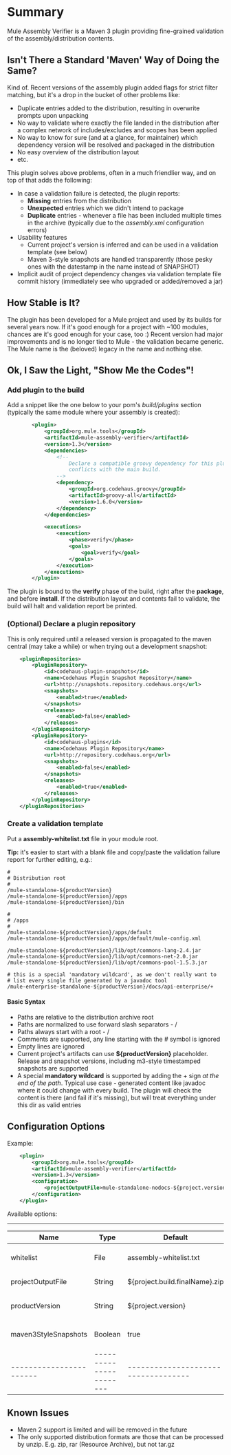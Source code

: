 # Summary

Mule Assembly Verifier is a Maven 3 plugin providing fine-grained validation of the assembly/distribution contents.

## Isn't There a Standard 'Maven' Way of Doing the Same?

Kind of. Recent versions of the assembly plugin added flags for strict filter matching, but it's a drop in the bucket of
other problems like:

* Duplicate entries added to the distribution, resulting in overwrite prompts upon unpacking
* No way to validate where exactly the file landed in the distribution after a complex network of includes/excludes and
  scopes has been applied
* No way to know for sure (and at a glance, for maintainer) which dependency version will be resolved and packaged in the distribution
* No easy overview of the distribution layout
* etc.

This plugin solves above problems, often in a much friendlier way, and on top of that adds the following:

* In case a validation failure is detected, the plugin reports:
  * **Missing** entries from the distribution
  * **Unexpected** entries which we didn't intend to package
  * **Duplicate** entries - whenever a file has been included multiple times in the archive (typically due to the
    _assembly.xml_ configuration errors)
* Usability features
  * Current project's version is inferred and can be used in a validation template (see below)
  * Maven 3-style snapshots are handled transparently (those pesky ones with the datestamp in the name instead of SNAPSHOT)
* Implicit audit of project dependency changes via validation template file commit history (immediately see who upgraded or added/removed
  a jar)

## How Stable is It?

The plugin has been developed for a Mule project and used by its builds for several years now. If it's good enough
for a project with ~100 modules, chances are it's good enough for your case, too :) Recent version had major improvements
and is no longer tied to Mule - the validation became generic. The Mule name is the (beloved) legacy in the name and nothing else.

## Ok, I Saw the Light, "Show Me the Codes"!

### Add plugin to the build

Add a snippet like the one below to your pom's *build/plugins* section (typically the same module where your assembly is created):

```xml
        <plugin>
            <groupId>org.mule.tools</groupId>
            <artifactId>mule-assembly-verifier</artifactId>
            <version>1.3</version>
            <dependencies>
                <!--
                    Declare a compatible groovy dependency for this plugin to avoid
                    conflicts with the main build.
                -->
                <dependency>
                    <groupId>org.codehaus.groovy</groupId>
                    <artifactId>groovy-all</artifactId>
                    <version>1.6.0</version>
                </dependency>
            </dependencies>

            <executions>
                <execution>
                    <phase>verify</phase>
                    <goals>
                        <goal>verify</goal>
                    </goals>
                </execution>
            </executions>
        </plugin>
```

The plugin is bound to the **verify** phase of the build, right after the **package**, and before **install**. If the distribution
layout and contents fail to validate, the build will halt and validation report be printed.

### (Optional) Declare a plugin repository

This is only required until a released version is propagated to the maven central (may take a while) or when trying out
a development snapshot:

```xml
    <pluginRepositories>
        <pluginRepository>
            <id>codehaus-plugin-snapshots</id>
            <name>Codehaus Plugin Snapshot Repository</name>
            <url>http://snapshots.repository.codehaus.org</url>
            <snapshots>
                <enabled>true</enabled>
            </snapshots>
            <releases>
                <enabled>false</enabled>
            </releases>
        </pluginRepository>
        <pluginRepository>
            <id>codehaus-plugins</id>
            <name>Codehaus Plugin Repository</name>
            <url>http://repository.codehaus.org</url>
            <snapshots>
                <enabled>false</enabled>
            </snapshots>
            <releases>
                <enabled>true</enabled>
            </releases>
        </pluginRepository>
    </pluginRepositories>
```

### Create a validation template

Put a **assembly-whitelist.txt** file in your module root.

**Tip:** it's easier to start with a blank file and copy/paste the validation failure report for further editing, e.g.:

```
#
# Distribution root
#
/mule-standalone-${productVersion}
/mule-standalone-${productVersion}/apps
/mule-standalone-${productVersion}/bin

#
# /apps
#
/mule-standalone-${productVersion}/apps/default
/mule-standalone-${productVersion}/apps/default/mule-config.xml

/mule-standalone-${productVersion}/lib/opt/commons-lang-2.4.jar
/mule-standalone-${productVersion}/lib/opt/commons-net-2.0.jar
/mule-standalone-${productVersion}/lib/opt/commons-pool-1.5.3.jar

# this is a special 'mandatory wildcard', as we don't really want to
# list every single file generated by a javadoc tool
/mule-enterprise-standalone-${productVersion}/docs/api-enterprise/+
```

#### Basic Syntax

* Paths are relative to the distribution archive root
* Paths are normalized to use forward slash separators - /
* Paths always start with a root - /
* Comments are supported, any line starting with the # symbol is ignored
* Empty lines are ignored
* Current project's artifacts can use **${productVersion}** placeholder. Release and snapshot versions, including
  m3-style timestamped snapshots are supported
* A special **mandatory wildcard** is supported by adding the + sign _at the end of the path_. Typical use case -
  generated content like javadoc where it could change with every build. The plugin will check the content is there
  (and fail if it's missing), but will treat everything under this dir as valid entries

## Configuration Options

Example:

```xml
    <plugin>
        <groupId>org.mule.tools</groupId>
        <artifactId>mule-assembly-verifier</artifactId>
        <version>1.3</version>
        <configuration>
            <projectOutputFile>mule-standalone-nodocs-${project.version}.zip</projectOutputFile>
        </configuration>
    </plugin>
```

Available options:

----------------------------------------------------------------------------------------------------
|**Name**               |**Type**               |**Default**                        |**Description**|
|-----------------------|-----------------------|-----------------------------------|-------------|
|whitelist              |File                   |assembly-whitelist.txt             |Validation template location|
|projectOutputFile      |String                 |${project.build.finalName}.zip     |Archive to validate|
|productVersion         |String                 |${project.version}                 |This project's version|
|maven3StyleSnapshots   |Boolean                |true                               |Disable for Maven 2 builds|
|-----------------------|-----------------------|-----------------------------------|-------------|


## Known Issues

* Maven 2 support is limited and will be removed in the future
* The only supported distribution formats are those that can be processed by unzip. E.g. zip, rar (Resource Archive),
  but not tar.gz
